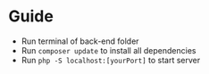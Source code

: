# Guide
- Run terminal of back-end folder
- Run `composer update` to install all dependencies
- Run `php -S localhost:[yourPort]` to start server